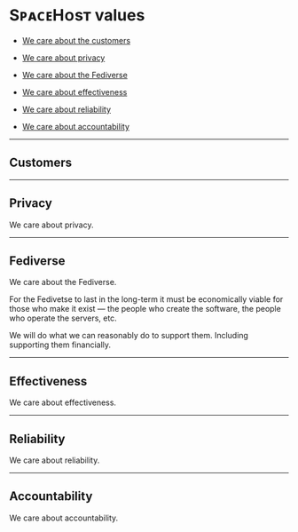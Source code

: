 # SᴘᴀᴄᴇHᴏsᴛ values

* [We care about the customers](#customers)

* [We care about privacy](#privacy)

* [We care about the Fediverse](#fediverse)

* [We care about effectiveness](#effectiveness)

* [We care about reliability](#reliability)

* [We care about accountability](#accountability)

---

## Customers

---

## Privacy

We care about privacy.

---

## Fediverse

We care about the Fediverse.

For the Fedivetse to last in the long-term it must be economically viable for those who make it exist — the people who create the software, the people who operate the servers, etc.

We will do what we can reasonably do to support them.
Including supporting them financially.

---

## Effectiveness

We care about effectiveness.

---

## Reliability

We care about reliability.

---

## Accountability

We care about accountability.
